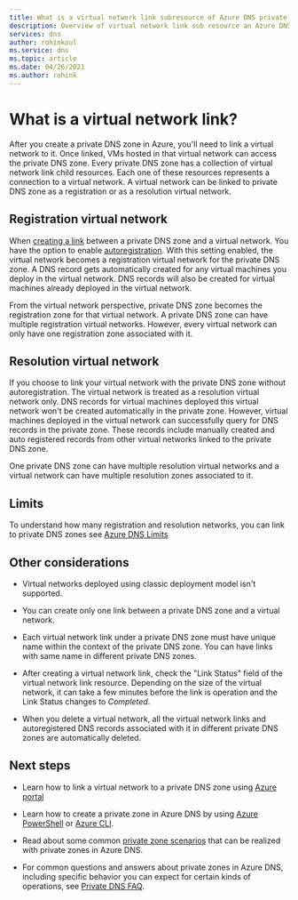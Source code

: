 ```yaml
---
title: What is a virtual network link subresource of Azure DNS private zones
description: Overview of virtual network link sub resource an Azure DNS private zone
services: dns
author: rohinkoul
ms.service: dns
ms.topic: article
ms.date: 04/26/2021
ms.author: rohink
---
```


# What is a virtual network link?

After you create a private DNS zone in Azure, you'll need to link a virtual network to it. Once linked, VMs hosted in that virtual network can access the private DNS zone. Every private DNS zone has a collection of virtual network link child resources. Each one of these resources represents a connection to a virtual network. A virtual network can be linked to private DNS zone as a registration or as a resolution virtual network.

## Registration virtual network

When [creating a link](./private-dns-getstarted-portal.md#link-the-virtual-network) between a private DNS zone and a virtual network. You have the option to enable [autoregistration](./private-dns-autoregistration.md). With this setting enabled, the virtual network becomes a registration virtual network for the private DNS zone. A DNS record gets automatically created for any virtual machines you deploy in the virtual network. DNS records will also be created for virtual machines already deployed in the virtual network.

From the virtual network perspective, private DNS zone becomes the registration zone for that virtual network. A private DNS zone can have multiple registration virtual networks. However, every virtual network can only have one registration zone associated with it.

## Resolution virtual network

If you choose to link your virtual network with the private DNS zone without autoregistration. The virtual network is treated as a resolution virtual network only. DNS records for virtual machines deployed this virtual network won't be created automatically in the private zone. However, virtual machines deployed in the virtual network can successfully query for DNS records in the private zone. These records include manually created and auto registered records from other virtual networks linked to the private DNS zone.

One private DNS zone can have multiple resolution virtual networks and a virtual network can have multiple resolution zones associated to it.

## Limits

To understand how many registration and resolution networks, you can link to private DNS zones see [Azure DNS Limits](../azure-resource-manager/management/azure-subscription-service-limits.md#azure-dns-limits)

## Other considerations

* Virtual networks deployed using classic deployment model isn't supported.

* You can create only one link between a private DNS zone and a virtual network.

* Each virtual network link under a private DNS zone must have unique name within the context of the private DNS zone. You can have links with same name in different private DNS zones.

* After creating a virtual network link, check the "Link Status" field of the virtual network link resource. Depending on the size of the virtual network, it can take a few minutes before the link is operation and the Link Status changes to *Completed*.

* When you delete a virtual network, all the virtual network links and autoregistered DNS records associated with it in different private DNS zones are automatically deleted.

## Next steps

* Learn how to link a virtual network to a private DNS zone using [Azure portal](./private-dns-getstarted-portal.md#link-the-virtual-network)

* Learn how to create a private zone in Azure DNS by using [Azure PowerShell](./private-dns-getstarted-powershell.md) or [Azure CLI](./private-dns-getstarted-cli.md).

* Read about some common [private zone scenarios](./private-dns-scenarios.md) that can be realized with private zones in Azure DNS.

* For common questions and answers about private zones in Azure DNS, including specific behavior you can expect for certain kinds of operations, see [Private DNS FAQ](./dns-faq-private.yml).
